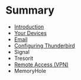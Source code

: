 # Summary

* [Introduction](README.md)
* [Your Devices](chapter1.md)
* [Email](email.md)
* [Configuring Thunderbird](configuring-thunderbird.md)
* Signal
* Tresorit
* [Remote Access \(VPN\)](remote-access-vpn.md)
* MemoryHole

